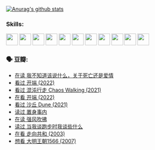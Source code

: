
[![Anurag's github stats](https://github-readme-stats.vercel.app/api?username=w940853815)](https://github.com/anuraghazra/github-readme-stats)

### Skills:

<code><img height="32" src="https://cdn.jsdelivr.net/npm/simple-icons@v5/icons/python.svg"></code>
<code><img height="32" src="https://cdn.jsdelivr.net/npm/simple-icons@v5/icons/javascript.svg"></code>
<code><img height="32" src="https://cdn.jsdelivr.net/npm/simple-icons@v5/icons/django.svg"></code>
<code><img height="32" src="https://cdn.jsdelivr.net/npm/simple-icons@v5/icons/flask.svg"></code>
<code><img height="32" src="https://cdn.jsdelivr.net/npm/simple-icons@v5/icons/vuetify.svg"></code>
<code><img height="32" src="https://cdn.jsdelivr.net/npm/simple-icons@v5/icons/git.svg"></code>
<code><img height="32" src="https://cdn.jsdelivr.net/npm/simple-icons@v5/icons/docker.svg"></code>
<code><img height="32" src="https://cdn.jsdelivr.net/npm/simple-icons@v5/icons/postgresql.svg"></code>
<code><img height="32" src="https://cdn.jsdelivr.net/npm/simple-icons@v5/icons/elasticsearch.svg"></code>
<code><img height="32" src="https://cdn.jsdelivr.net/npm/simple-icons@v5/icons/macos.svg"></code>
<code><img height="32" src="https://cdn.jsdelivr.net/npm/simple-icons@v5/icons/linux.svg"></code>

### 🗣 豆瓣:

<!-- DOUBAN-ACTIVITIES:START -->
- [在读 我不知道该说什么，关于死亡还是爱情](https://www.douban.com/people/136069238/status/3742672820/?_i=43609822)
- [看过 开端‎ (2022)](https://www.douban.com/people/136069238/status/3737530861/?_i=43609822)
- [看过 混沌行走 Chaos Walking‎ (2021)](https://www.douban.com/people/136069238/status/3734828206/?_i=43609822)
- [在看 开端‎ (2022)](https://www.douban.com/people/136069238/status/3733533297/?_i=43609822)
- [看过 沙丘 Dune‎ (2021)](https://www.douban.com/people/136069238/status/3726869471/?_i=43609822)
- [读过 置身事内](https://www.douban.com/people/136069238/status/3726223867/?_i=43609822)
- [在读 强风吹拂](https://www.douban.com/people/136069238/status/3725395475/?_i=43609822)
- [读过 当我谈跑步时我谈些什么](https://www.douban.com/people/136069238/status/3715422296/?_i=43609822)
- [在看 走向共和‎ (2003)](https://www.douban.com/people/136069238/status/3711470443/?_i=43609822)
- [想看 大明王朝1566‎ (2007)](https://www.douban.com/people/136069238/status/3710980213/?_i=43609822)
<!-- DOUBAN-ACTIVITIES:END -->
<!--
**w940853815/w940853815** is a ✨ _special_ ✨ repository because its `README.md` (this file) appears on your GitHub profile.

Here are some ideas to get you started:

- 🔭 I’m currently working on ...
- 🌱 I’m currently learning ...
- 👯 I’m looking to collaborate on ...
- 🤔 I’m looking for help with ...
- 💬 Ask me about ...
- 📫 How to reach me: ...
- 😄 Pronouns: ...
- ⚡ Fun fact: ...
-->
